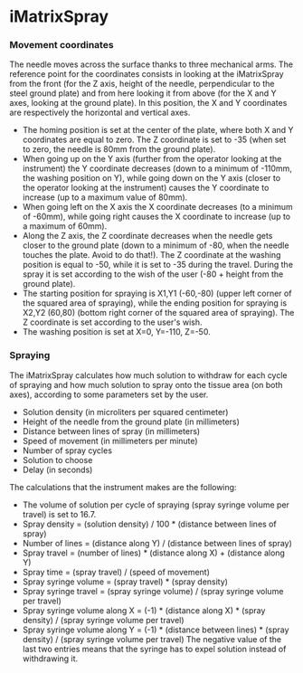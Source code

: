 # iMatrixSpray

### Movement coordinates
The needle moves across the surface thanks to three mechanical arms.
The reference point for the coordinates consists in looking at the iMatrixSpray from the front (for the Z axis, height of the needle, perpendicular to the steel ground plate) and from here looking it from above (for the X and Y axes, looking at the ground plate). In this position, the X and Y coordinates are respectively the horizontal and vertical axes.

* The homing position is set at the center of the plate, where both X and Y coordinates are equal to zero. The Z coordinate is set to -35 (when set to zero, the needle is 80mm from the ground plate).
* When going up on the Y axis (further from the operator looking at the instrument) the Y coordinate decreases (down to a minimum of -110mm, the washing position on Y), while going down on the Y axis (closer to the operator looking at the instrument) causes the Y coordinate to increase (up to a maximum value of 80mm).
* When going left on the X axis the X coordinate decreases (to a minimum of -60mm), while going right causes the X coordinate to increase (up to a maximum of 60mm).
* Along the Z axis, the Z coordinate decreases when the needle gets closer to the ground plate (down to a minimum of -80, when the needle touches the plate. Avoid to do that!). The Z coordinate at the washing position is equal to -50, while it is set to -35 during the travel. During the spray it is set according to the wish of the user (-80 + height from the ground plate).
* The starting position for spraying is X1,Y1 (-60,-80) (upper left corner of the squared area of spraying), while the ending position for spraying is X2,Y2 (60,80) (bottom right corner of the squared area of spraying). The Z coordinate is set according to the user's wish.
* The washing position is set at X=0, Y=-110, Z=-50.

### Spraying
The iMatrixSpray calculates how much solution to withdraw for each cycle of spraying and how much solution to spray onto the tissue area (on both axes), according to some parameters set by the user.
* Solution density (in microliters per squared centimeter)
* Height of the needle from the ground plate (in millimeters)
* Distance between lines of spray (in millimeters)
* Speed of movement (in millimeters per minute)
* Number of spray cycles
* Solution to choose
* Delay (in seconds)

The calculations that the instrument makes are the following:
* The volume of solution per cycle of spraying (spray syringe volume per travel) is set to 16.7.
* Spray density = (solution density) / 100 * (distance between lines of spray)
* Number of lines = (distance along Y) / (distance between lines of spray)
* Spray travel = (number of lines) * (distance along X) + (distance along Y)
* Spray time = (spray travel) / (speed of movement)
* Spray syringe volume = (spray travel) * (spray density)
* Spray syringe travel = (spray syringe volume) / (spray syringe volume per travel)
* Spray syringe volume along X = (-1) * (distance along X) * (spray density) / (spray syringe volume per travel)
* Spray syringe volume along Y = (-1) * (distance between lines) * (spray density) / (spray syringe volume per travel)
The negative value of the last two entries means that the syringe has to expel solution instead of withdrawing it.
